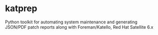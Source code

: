 # katprep
Python toolkit for automating system maintenance and generating JSON/PDF patch reports along with Foreman/Katello, Red Hat Satellite 6.x
